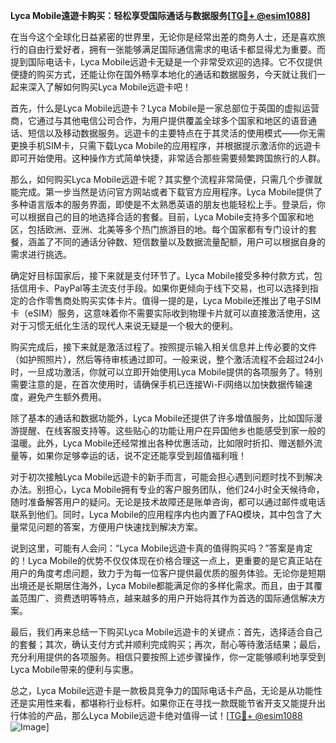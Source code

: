 **Lyca Mobile遠遊卡购买：轻松享受国际通话与数据服务[[TG💪+ @esim1088](https://t.me/s/esim1088)]**

在当今这个全球化日益紧密的世界里，无论你是经常出差的商务人士，还是喜欢旅行的自由行爱好者，拥有一张能够满足国际通信需求的电话卡都显得尤为重要。而提到国际电话卡，Lyca Mobile远遊卡无疑是一个非常受欢迎的选择。它不仅提供便捷的购买方式，还能让你在国外畅享本地化的通话和数据服务，今天就让我们一起来深入了解如何购买Lyca Mobile远遊卡吧！

首先，什么是Lyca Mobile远遊卡？Lyca Mobile是一家总部位于英国的虚拟运营商，它通过与其他电信公司合作，为用户提供覆盖全球多个国家和地区的语音通话、短信以及移动数据服务。远遊卡的主要特点在于其灵活的使用模式——你无需更换手机SIM卡，只需下载Lyca Mobile的应用程序，并根据提示激活你的远遊卡即可开始使用。这种操作方式简单快捷，非常适合那些需要频繁跨国旅行的人群。

那么，如何购买Lyca Mobile远遊卡呢？其实整个流程非常简便，只需几个步骤就能完成。第一步当然是访问官方网站或者下载官方应用程序。Lyca Mobile提供了多种语言版本的服务界面，即使是不太熟悉英语的朋友也能轻松上手。登录后，你可以根据自己的目的地选择合适的套餐。目前，Lyca Mobile支持多个国家和地区，包括欧洲、亚洲、北美等多个热门旅游目的地。每个国家都有专门设计的套餐，涵盖了不同的通话分钟数、短信数量以及数据流量配额，用户可以根据自身的需求进行挑选。

确定好目标国家后，接下来就是支付环节了。Lyca Mobile接受多种付款方式，包括信用卡、PayPal等主流支付手段。如果你更倾向于线下交易，也可以选择到指定的合作零售商处购买实体卡片。值得一提的是，Lyca Mobile还推出了电子SIM卡（eSIM）服务，这意味着你不需要实际收到物理卡片就可以直接激活使用，这对于习惯无纸化生活的现代人来说无疑是一个极大的便利。

购买完成后，接下来就是激活过程了。按照提示输入相关信息并上传必要的文件（如护照照片），然后等待审核通过即可。一般来说，整个激活流程不会超过24小时，一旦成功激活，你就可以立即开始使用Lyca Mobile提供的各项服务了。特别需要注意的是，在首次使用时，请确保手机已连接Wi-Fi网络以加快数据传输速度，避免产生额外费用。

除了基本的通话和数据功能外，Lyca Mobile还提供了许多增值服务，比如国际漫游提醒、在线客服支持等。这些贴心的功能让用户在异国他乡也能感受到家一般的温暖。此外，Lyca Mobile还经常推出各种优惠活动，比如限时折扣、赠送额外流量等，如果你足够幸运的话，说不定还能享受到超值福利哦！

对于初次接触Lyca Mobile远遊卡的新手而言，可能会担心遇到问题时找不到解决办法。别担心，Lyca Mobile拥有专业的客户服务团队，他们24小时全天候待命，随时准备解答用户的疑问。无论是技术故障还是账单咨询，都可以通过邮件或电话联系到他们。同时，Lyca Mobile的应用程序内也内置了FAQ模块，其中包含了大量常见问题的答案，方便用户快速找到解决方案。

说到这里，可能有人会问：“Lyca Mobile远遊卡真的值得购买吗？”答案是肯定的！Lyca Mobile的优势不仅仅体现在价格合理这一点上，更重要的是它真正站在用户的角度考虑问题，致力于为每一位客户提供最优质的服务体验。无论你是短期出境还是长期居住海外，Lyca Mobile都能满足你的多样化需求。而且，由于其覆盖范围广、资费透明等特点，越来越多的用户开始将其作为首选的国际通信解决方案。

最后，我们再来总结一下购买Lyca Mobile远遊卡的关键点：首先，选择适合自己的套餐；其次，确认支付方式并顺利完成购买；再次，耐心等待激活结果；最后，充分利用提供的各项服务。相信只要按照上述步骤操作，你一定能够顺利地享受到Lyca Mobile带来的便利与实惠。

总之，Lyca Mobile远遊卡是一款极具竞争力的国际电话卡产品，无论是从功能性还是实用性来看，都堪称行业标杆。如果你正在寻找一款既能节省开支又能提升出行体验的产品，那么Lyca Mobile远遊卡绝对值得一试！[[TG💪+ @esim1088](https://t.me/s/esim1088) ![Image](https://i.postimg.cc/4NQfJmqS/Snipaste-2025-05-13-00-14-12.png)]